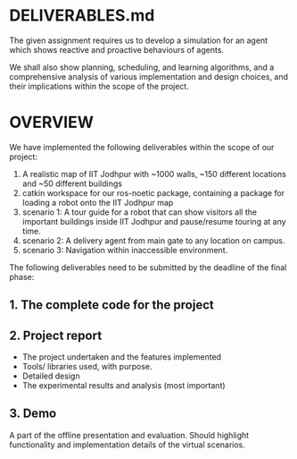 # DELIVERABLES.md

The given assignment requires us to develop a simulation for an agent which shows reactive and proactive behaviours of agents. 

We shall also show planning, scheduling, and learning algorithms, and a comprehensive analysis of various implementation and design choices, and their implications within the scope of the project.

# OVERVIEW

We have implemented the following deliverables within the scope of our project:
1. A realistic map of IIT Jodhpur with ~1000 walls, ~150 different locations and ~50 different buildings
2. catkin workspace for our ros-noetic package, containing a package for loading a robot onto the IIT Jodhpur map
3. scenario 1: A tour guide for a robot that can show visitors all the important buildings inside IIT Jodhpur and pause/resume touring at any time.
4. scenario 2: A delivery agent from main gate to any location on campus.
5. scenario 3: Navigation within inaccessible environment.

The following deliverables need to be submitted by the deadline of the final phase:

## 1. The complete code for the project

## 2. Project report
- The project undertaken and the features implemented
- Tools/ libraries used, with purpose.
- Detailed design
- The experimental results and analysis (most important)

## 3. Demo
A part of the offline presentation and evaluation. Should highlight functionality and implementation details of the virtual scenarios.